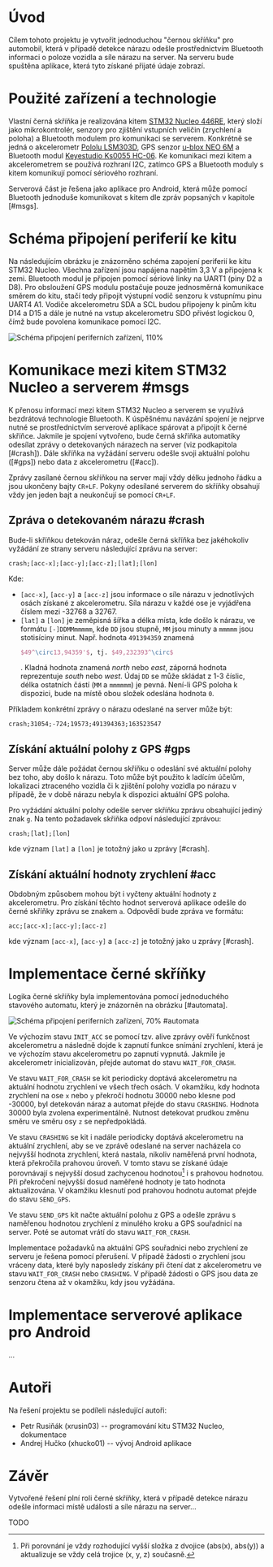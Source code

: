 Úvod
====

Cílem tohoto projektu je vytvořit jednoduchou "černou skříňku" pro automobil, která
v případě detekce nárazu odešle prostřednictvím Bluetooth informaci o poloze vozidla
a síle nárazu na server. Na serveru bude spuštěna aplikace, která tyto získané přijaté údaje
zobrazí.

Použité zařízení a technologie
==============================

Vlastní černá skříňka je realizována kitem [STM32 Nucleo 446RE][nucleo], který složí jako mikrokontrolér,
senzory pro zjištění vstupních veličin (zrychlení a poloha) a Bluetooth modulem pro komunikaci se serverem.
Konkrétně se jedná o akcelerometr
[Pololu LSM303D][acc], GPS senzor [u-blox NEO 6M][gps] a Bluetooth modul [Keyestudio Ks0055 HC-06][bt].
Ke komunikaci mezi kitem a akcelerometrem se používá rozhraní I2C, zatímco GPS a Bluetooth moduly
s kitem komunikují pomocí sériového rozhraní.

Serverová část je řešena jako aplikace pro Android, která může pomocí Bluetooth jednoduše
komunikovat s kitem dle zpráv popsaných v kapitole [#msgs].
<!--Server byl realizován aplikací pro mobilní zařízení se systémem Android. Tento způsob
byl vybrán především kvůli jednoduchosti demonstrace aplikace, velké dostupnosti telefonů
s Bluetooth konektivitou a snadné implementaci.-->

[nucleo]: https://www.st.com/en/evaluation-tools/nucleo-f446re.html
[acc]: https://www.pololu.com/product/2127
[gps]: https://www.u-blox.com/en/product/neo-6-series
[bt]: http://wiki.keyestudio.com/index.php/Ks0055_keyestudio_Bluetooth_Module

Schéma připojení periferií ke kitu
==================================

Na následujícím obrázku je znázorněno schéma zapojení periferií ke kitu STM32 Nucleo.
Všechna zařízení jsou napájena napětím 3,3 V a připojena k zemi. Bluetooth modul
je připojen pomocí sériové linky na UART1 (piny D2 a D8). Pro obsloužení GPS modulu
postačuje pouze jednosměrná komunikace směrem do kitu, stačí tedy připojit
výstupní vodič senzoru k vstupnímu pinu UART4 A1. Vodiče akcelerometru SDA a SCL
budou připojeny k pinům kitu D14 a D15 a dále je nutné na vstup akcelerometru SDO přivést
logickou 0, čímž bude povolena komunikace pomocí I2C.

![Schéma připojení periferních zařízení, 110%](schema.svg)

Komunikace mezi kitem STM32 Nucleo a serverem #msgs
===================================================

K přenosu informací mezi kitem STM32 Nucleo a serverem se využívá bezdrátová technologie
Bluetooth. K úspěšnému navázání spojení je nejprve nutné se prostřednictvím serverové aplikace
spárovat a připojit k černé skříňce. Jakmile je spojení vytvořeno, bude černá skříňka automatiky
odesílat zprávy o detekovaných nárazech na server (viz podkapitola [#crash]).
Dále skříňka na vyžádání serveru odešle svoji aktuální polohu ([#gps]) nebo
data z akcelerometru ([#acc]).

Zprávy zasílané černou skříňkou na server mají vždy délku jednoho řádku a jsou ukončeny
bajty `CR+LF`.
Pokyny odesílané serverem do skříňky obsahují vždy jen jeden bajt a neukončují se pomocí `CR+LF`.


Zpráva o detekovaném nárazu #crash
----------------------------------

Bude-li skříňkou detekován náraz, odešle černá skříňka bez jakéhokoliv vyžádání
ze strany serveru následující zprávu na server:

    crash;[acc-x];[acc-y];[acc-z];[lat];[lon]

Kde:

* `[acc-x]`, `[acc-y]` a `[acc-z]` jsou informace o síle nárazu v jednotlivých osách
    získané z akcelerometru. Síla nárazu v každé ose je vyjádřena číslem mezi -32768
    a 32767.
* `[lat]` a `[lon]` je zeměpisná šířka a délka místa, kde došlo k nárazu, ve formátu
    `[-]DDMMmmmmm`, kde `DD` jsou stupně, `MM` jsou minuty a `mmmmm` jsou stotisíciny minut.
    Např. hodnota `491394359` znamená 
    ```tex
    $49^\circ13,94359'$, tj. $49,232393^\circ$
    ```
    . Kladná hodnota znamená *north* nebo *east*, záporná hodnota reprezentuje
    *south* nebo *west*. Údaj `DD` se může skládat z 1-3 číslic, délka ostatních
    částí (`MM` a `mmmmmm`) je pevná. Není-li GPS poloha k dispozici, bude
    na místě obou složek odeslána hodnota `0`.

Příkladem konkrétní zprávy o nárazu odeslané na server může být:

    crash;31054;-724;19573;491394363;163523547


Získání aktuální polohy z GPS #gps
----------------------------------

Server může dále požádat černou skříňku o odeslání své aktuální polohy bez toho,
aby došlo k nárazu. Toto může být použito k ladícím účelům, lokalizaci ztraceného
vozidla či k zjištění polohy vozidla po nárazu v případě, že v době nárazu nebyla k dispozici
aktuální GPS poloha.

Pro vyžádání aktuální polohy odešle server skříňku zprávu obsahující jediný znak `g`.
Na tento požadavek skříňka odpoví následující zprávou:

    crash;[lat];[lon]
    
kde význam `[lat]` a `[lon]` je totožný jako u zprávy [#crash].

Získání aktuální hodnoty zrychlení #acc
---------------------------------------

Obdobným způsobem mohou být i vyčteny aktuální hodnoty z akcelerometru. Pro získání
těchto hodnot serverová aplikace odešle do černé skříňky zprávu se znakem `a`.
Odpovědí bude zpráva ve formátu:

    acc;[acc-x];[acc-y];[acc-z]
    
kde význam `[acc-x]`, `[acc-y]` a `[acc-z]` je totožný jako u zprávy [#crash].

Implementace černé skříňky
==========================

Logika černé skříňky byla implementována pomocí jednoduchého stavového automatu,
který je znázorněn na obrázku [#automata].

![Schéma připojení periferních zařízení, 70% #automata](automata.svg)

Ve výchozím stavu `INIT_ACC` se pomocí tzv. alive zprávy ověří funkčnost akcelerometru
a následně dojde k zapnutí funkce snímání zrychlení, která je ve výchozím stavu akcelerometru
po zapnutí vypnutá. Jakmile je akcelerometr inicializován, přejde automat do stavu `WAIT_FOR_CRASH`.

Ve stavu `WAIT_FOR_CRASH` se kit periodicky doptává akcelerometru na aktuální hodnotu
zrychlení ve všech třech osách. V okamžiku, kdy hodnota zrychlení na ose `x` nebo `y`
překročí hodnotu 30000 nebo klesne pod -30000, byl detekován náraz a automat přejde do stavu
`CRASHING`. Hodnota 30000 byla zvolena experimentálně. Nutnost detekovat
prudkou změnu směru ve směru osy `z` se nepředpokládá.

Ve stavu `CRASHING` se kit i nadále periodicky doptává akcelerometru na aktuální zrychlení,
aby se ve zprávě odeslané na server nacházela co nejvyšší hodnota zrychlení, která
nastala, nikoliv naměřená první hodnota, která překročila prahovou úroveň.
V tomto stavu se získané údaje porovnávají s nejvyšší dosud zachycenou hodnotou[^comp]
i s prahovou hodnotou. Při překročení nejvyšší dosud naměřené hodnoty je tato hodnota
aktualizována. V okamžiku klesnutí pod prahovou hodnotu automat přejde
do stavu `SEND_GPS`.

Ve stavu `SEND_GPS` kit načte aktuální polohu z GPS a odešle zprávu s naměřenou hodnotou
zrychlení z minulého kroku a GPS souřadnicí na server. Poté se automat vrátí do stavu
`WAIT_FOR_CRASH`.

Implementace požadavků na aktuální GPS souřadnici nebo zrychlení ze serveru
je řešena pomocí přerušení. V případě žádosti o zrychlení jsou vráceny data,
které byly naposledy získány při čtení dat z akcelerometru ve stavu `WAIT_FOR_CRASH`
nebo `CRASHING`. V případě žádosti o GPS jsou data ze senzoru čtena až v okamžiku,
kdy jsou vyžádána.


[^comp]: Při porovnání je vždy rozhodující vyšší složka z dvojice (abs(x), abs(y))
    a aktualizuje se vždy celá trojice (x, y, z) současně.

Implementace serverové aplikace pro Android
===========================================

...

Autoři
======

Na řešení projektu se podíleli následující autoři:

* Petr Rusiňák (xrusin03) -- programování kitu STM32 Nucleo, dokumentace
* Andrej Hučko (xhucko01) -- vývoj Android aplikace

Závěr
=====

Vytvořené řešení plní roli černé skříňky, která v případě detekce nárazu odešle
informaci místě události a síle nárazu na server...

TODO


